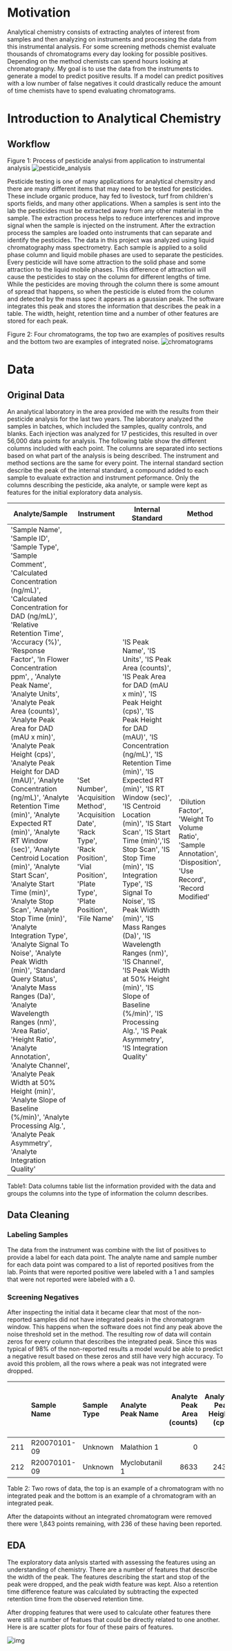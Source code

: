 # Motivation
Analytical chemistry consists of extracting analytes of interest from samples and then analyzing on instruments and processing the data from this instrumental analysis. For some screening methods chemist evaluate thousands of chromatograms every day looking for possible positives. Depending on the method chemists can spend hours looking at chromatography. My goal is to use the data from the instruments to generate a model to predict positive results. If a model can predict positives with a low number of false negatives it could drastically reduce the amount of time chemists have to spend evaluating chromatograms. 

# Introduction to Analytical Chemistry
## Workflow
Figure 1: Process of pesticide analysi from application to instrumental analysis
![pesticide_analysis](images/chem_workflow.png)

Pesticide testing is one of many applications for analytical chemsitry and there are many different items that may need to be tested for pesticides. These include organic produce, hay fed to livestock, turf from children's sports fields, and many other applications. When a samples is sent into the lab the pesticides must be extracted away from any other material in the sample. The extraction process helps to reduce interferences and improve signal when the sample is injected on the instrument. After the extraction process the samples are loaded onto instruments that can separate and identify the pesticides. The data in this project was analyzed using liquid chromatography mass spectrometry. Each sample is applied to a solid phase column and liquid mobile phases are used to separate the pesticides. Every pesticide will have some attraction to the solid phase and some attraction to the liquid mobile phases. This difference of attraction will cause the pesticides to stay on the column for different lengths of time. While the pesticides are moving through the column there is some amount of spread that happens, so when the pesticide is eluted from the column and detected by the mass spec it appears as a gaussian peak. The software integrates this peak and stores the information that describes the peak in a table. The width, height, retention time and a number of other features are stored for each peak. 

Figure 2: Four chromatograms, the top two are examples of positives results and the bottom two are examples of integrated noise.
![chromatograms](images/chrom_1.png)

# Data

## Original Data

An analytical laboratory in the area provided me with the results from their pesticide analysis for the last two years. The laboratory analyzed the samples in batches, which included the samples, quality controls, and blanks. Each injection was analyzed for 17 pesticides, this resulted in over 56,000 data points for analysis. The following table show the different columns included with each point. The columns are separated into sections based on what part of the analysis is being described. The instrument and method sections are the same for every point. The internal standard section describe the peak of the internal standard, a compound added to each sample to evaluate extraction and instrument peformance. Only the columns describing the pesticide, aka analyte, or sample were kept as features for the initial exploratory data analysis.

Analyte/Sample | Instrument | Internal Standard | Method
---------------|------------|-------------------|--------
 'Sample Name', 'Sample ID', 'Sample Type', 'Sample Comment', 'Calculated Concentration (ng/mL)', 'Calculated Concentration for DAD (ng/mL)', 'Relative Retention Time', 'Accuracy (%)', 'Response Factor', 'In Flower Concentration ppm', , 'Analyte Peak Name', 'Analyte Units', 'Analyte Peak Area (counts)', 'Analyte Peak Area for DAD (mAU x min)', 'Analyte Peak Height (cps)', 'Analyte Peak Height for DAD (mAU)', 'Analyte Concentration (ng/mL)', 'Analyte Retention Time (min)', 'Analyte Expected RT (min)', 'Analyte RT Window (sec)', 'Analyte Centroid Location (min)', 'Analyte Start Scan', 'Analyte Start Time (min)', 'Analyte Stop Scan', 'Analyte Stop Time (min)', 'Analyte Integration Type', 'Analyte Signal To Noise', 'Analyte Peak Width (min)', 'Standard Query Status', 'Analyte Mass Ranges (Da)', 'Analyte Wavelength Ranges (nm)', 'Area Ratio', 'Height Ratio', 'Analyte Annotation', 'Analyte Channel', 'Analyte Peak Width at 50% Height (min)', 'Analyte Slope of Baseline (%/min)', 'Analyte Processing Alg.', 'Analyte Peak Asymmetry', 'Analyte Integration Quality'| 'Set Number', 'Acquisition Method', 'Acquisition Date', 'Rack Type', 'Rack Position', 'Vial Position', 'Plate Type', 'Plate Position', 'File Name'| 'IS Peak Name', 'IS Units', 'IS Peak Area (counts)', 'IS Peak Area for DAD (mAU x min)', 'IS Peak Height (cps)', 'IS Peak Height for DAD (mAU)', 'IS Concentration (ng/mL)', 'IS Retention Time (min)', 'IS Expected RT (min)', 'IS RT Window (sec)', 'IS Centroid Location (min)', 'IS Start Scan', 'IS Start Time (min)','IS Stop Scan', 'IS Stop Time (min)', 'IS Integration Type', 'IS Signal To Noise', 'IS Peak Width (min)', 'IS Mass Ranges (Da)', 'IS Wavelength Ranges (nm)', 'IS Channel', 'IS Peak Width at 50% Height (min)', 'IS Slope of Baseline (%/min)', 'IS Processing Alg.', 'IS Peak Asymmetry', 'IS Integration Quality' | 'Dilution Factor', 'Weight To Volume Ratio', 'Sample Annotation', 'Disposition', 'Use Record', 'Record Modified'

 Table1: Data columns table list the information provided with the data and groups the columns into the type of information the column describes. 

## Data Cleaning
### Labeling Samples
The data from the instrument was combine with the list of positives to provide a label for each data point. The analyte name and sample number for each data point was compared to a list of reported positives from the lab. Points that were reported positive were labeled with a 1 and samples that were not reported were labeled with a 0. 

### Screening Negatives
After inspecting the initial data it became clear that most of the non-reported samples did not have integrated peaks in the chromatogram window. This happens when the software does not find any peak above the noise threshold set in the method. The resulting row of data will contain zeros for every column that describes the integrated peak. Since this was typical of 98% of the non-reported results a model would be able to predict a negative result based on these zeros and still have very high accuracy. To avoid this problem, all the rows where a peak was not integrated were dropped. 

|     | Sample Name   | Sample Type   | Analyte Peak Name   |   Analyte Peak Area (counts) |   Analyte Peak Height (cps) |   Analyte Retention Time (min) |   Analyte Expected RT (min) |   Analyte Centroid Location (min) |   Analyte Start Scan |   Analyte Start Time (min) |   Analyte Stop Scan |   Analyte Stop Time (min) |   Analyte Peak Width (min) |   Area Ratio |   Height Ratio |   Analyte Peak Width at 50% Height (min) |   Analyte Slope of Baseline (%/min) |   Analyte Peak Asymmetry |   Analyte Integration Quality |   Relative Retention Time |
|----:|:--------------|:--------------|:--------------------|-----------------------------:|----------------------------:|-------------------------------:|----------------------------:|----------------------------------:|---------------------:|---------------------------:|--------------------:|--------------------------:|---------------------------:|-------------:|---------------:|-----------------------------------------:|------------------------------------:|-------------------------:|------------------------------:|--------------------------:|
| 211 | R20070101-09  | Unknown       | Malathion 1         |                            0 |                           0 |                           0    |                        4.54 |                              0    |                    0 |                       0    |                   0 |                      0    |                      0     |          0   |          0     |                                   0      |                                0    |                     0    |                         0     |                         0 |
| 212 | R20070101-09  | Unknown       | Myclobutanil 1      |                         8633 |                        2433 |                           4.62 |                        4.64 |                              4.63 |                   38 |                       4.56 |                  52 |                      4.72 |                      0.157 |          0.2 |          0.209 |                                   0.0573 |                                3.94 |                     1.49 |                         0.914 |                         1 |

Table 2: Two rows of data, the top is an example of a chromatogram with no integrated peak and the bottom is an example of a chromatogram with an integrated peak.

After the datapoints without an integrated chromatogram were removed there were 1,843 points remaining, with 236 of these having been reported.

## EDA
The exploratory data anlysis started with assessing the features using an understanding of chemistry. There are a number of features that describe the width of the peak. The features describing the start and stop of the peak were dropped, and the peak width feature was kept. Also a retention time difference feature was calculated by subtracting the expected retention time from the observed retention time. 

After dropping features that were used to calculate other features there were still a number of featues that could be directly related to one another. Here is are scatter plots for four of these pairs of features.

![img](../images/eda_four_scatter.png)